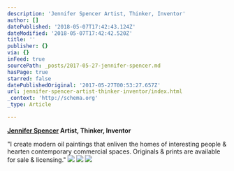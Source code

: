 ```yaml
---
description: 'Jennifer Spencer Artist, Thinker, Inventor'
author: []
datePublished: '2018-05-07T17:42:43.124Z'
dateModified: '2018-05-07T17:42:42.520Z'
title: ''
publisher: {}
via: {}
inFeed: true
sourcePath: _posts/2017-05-27-jennifer-spencer.md
hasPage: true
starred: false
datePublishedOriginal: '2017-05-27T00:53:27.657Z'
url: jennifer-spencer-artist-thinker-inventor/index.html
_context: 'http://schema.org'
_type: Article

---
```

**[Jennifer Spencer][0] Artist, Thinker, Inventor**

"I create modern oil paintings that enliven the homes of interesting people & hearten contemporary commercial spaces. Originals & prints are available for sale & licensing."
![](https://the-grid-user-content.s3-us-west-2.amazonaws.com/877f8474-8a7e-48ab-aeaa-c8075c3dbff5.jpg)
![](https://the-grid-user-content.s3-us-west-2.amazonaws.com/3392b227-9e2a-4b8c-9236-3d37c0062d18.jpg)
![](https://the-grid-user-content.s3-us-west-2.amazonaws.com/4270507f-aced-4cff-b438-9a079100e3dc.jpg)

[0]: http://www.JenniferSpencerArt.com/ "Navigate to Jennifer's web site"